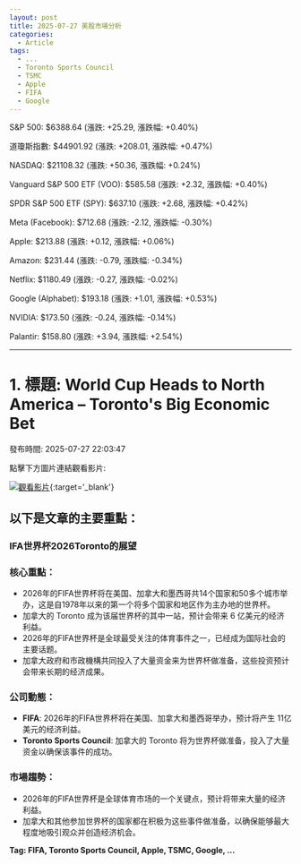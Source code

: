 ```yaml
---
layout: post
title: 2025-07-27 美股市場分析
categories:
  - Article
tags:
  - ...
  - Toronto Sports Council
  - TSMC
  - Apple
  - FIFA
  - Google
---
```



S&P 500: $6388.64 (漲跌: +25.29, 漲跌幅: +0.40%)


道瓊斯指數: $44901.92 (漲跌: +208.01, 漲跌幅: +0.47%)


NASDAQ: $21108.32 (漲跌: +50.36, 漲跌幅: +0.24%)


Vanguard S&P 500 ETF (VOO): $585.58 (漲跌: +2.32, 漲跌幅: +0.40%)


SPDR S&P 500 ETF (SPY): $637.10 (漲跌: +2.68, 漲跌幅: +0.42%)


Meta (Facebook): $712.68 (漲跌: -2.12, 漲跌幅: -0.30%)


Apple: $213.88 (漲跌: +0.12, 漲跌幅: +0.06%)


Amazon: $231.44 (漲跌: -0.79, 漲跌幅: -0.34%)


Netflix: $1180.49 (漲跌: -0.27, 漲跌幅: -0.02%)


Google (Alphabet): $193.18 (漲跌: +1.01, 漲跌幅: +0.53%)


NVIDIA: $173.50 (漲跌: -0.24, 漲跌幅: -0.14%)


Palantir: $158.80 (漲跌: +3.94, 漲跌幅: +2.54%)



---
# 1. 標題: World Cup Heads to North America – Toronto's Big Economic Bet
發布時間: 2025-07-27 22:03:47

點擊下方圖片連結觀看影片:

 [![觀看影片](https://i.ytimg.com/vi/5jfAbKn_s-o/sddefault.jpg)](https://www.youtube.com/watch?v=5jfAbKn_s-o){:target='_blank'}

## 以下是文章的主要重點：

### IFA世界杯2026Toronto的展望
### 核心重點：

*   2026年的FIFA世界杯将在美国、加拿大和墨西哥共14个国家和50多个城市举办，这是自1978年以来的第一个将多个国家和地区作为主办地的世界杯。
*   加拿大的 Toronto 成为该届世界杯的其中一站，预计会带来 6 亿美元的经济利益。
*   2026年的FIFA世界杯是全球最受关注的体育事件之一，已经成为国际社会的主要话题。
*   加拿大政府和市政機構共同投入了大量资金来为世界杯做准备，这些投资预计会带来长期的经济成果。

### 公司動態：
*   **FIFA**: 2026年的FIFA世界杯将在美国、加拿大和墨西哥举办，预计将产生 11亿美元的经济利益。
*   **Toronto Sports Council**: 加拿大的 Toronto 将为世界杯做准备，投入了大量资金以确保该事件的成功。

### 市場趨勢：

*   2026年的FIFA世界杯是全球体育市场的一个关键点，预计将带来大量的经济利益。
*   加拿大和其他参加世界杯的国家都在积极为这些事件做准备，以确保能够最大程度地吸引观众并创造经济机会。

**Tag: FIFA, Toronto Sports Council, Apple, TSMC, Google, ...**

